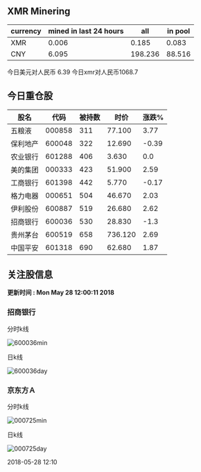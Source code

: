 ## XMR Minering

|currency|mined in last 24 hours|all|in pool|
|---|---|---|---|
|XMR|0.006|0.185|0.083|
|CNY|6.095|198.236|88.516|

今日美元对人民币 6.39	今日xmr对人民币1068.7


## 今日重仓股 

|股名|代码|被持数|时价|涨跌%|
|---|---|---|---|---|
|五粮液|000858|311|77.100|3.77|
|保利地产|600048|322|12.690|-0.39|
|农业银行|601288|406|3.630|0.0|
|美的集团|000333|423|51.900|2.59|
|工商银行|601398|442|5.770|-0.17|
|格力电器|000651|504|46.670|2.03|
|伊利股份|600887|519|26.680|2.62|
|招商银行|600036|530|28.830|-1.3|
|贵州茅台|600519|658|736.120|2.69|
|中国平安|601318|690|62.680|1.87|

## 关注股信息
**更新时间 : Mon May 28 12:00:11 2018**
### 招商银行 
分时k线

![600036min](http://image.sinajs.cn/newchart/min/n/sh600036.gif)

日k线

![600036day](http://image.sinajs.cn/newchart/daily/n/sh600036.gif)

### 京东方Ａ 
分时k线

![000725min](http://image.sinajs.cn/newchart/min/n/sz000725.gif)

日k线

![000725day](http://image.sinajs.cn/newchart/daily/n/sz000725.gif)

2018-05-28 12:10